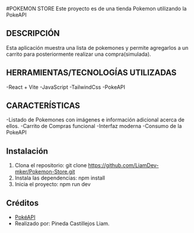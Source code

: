 #POKEMON STORE
Este proyecto es de una tienda Pokemon utilizando la PokeAPI

## DESCRIPCIÓN
Esta aplicación muestra una lista de pokemones y permite agregarlos a un carrito para posteriormente realizar una compra(simulada).
## HERRAMIENTAS/TECNOLOGÍAS UTILIZADAS
  -React + Vite
  -JavaScript
  -TailwindCss
  -PokeAPI
## CARACTERÍSTICAS
  -Listado de Pokemones con imágenes e información adicional acerca de ellos.
  -Carrito de Compras funcional
  -Interfaz moderna
  -Consumo de la PokeAPI

## Instalación
  1. Clona el repositorio:
      git clone https://github.com/LiamDev-mker/Pokemon-Store.git
  2. Instala las dependencias:
      npm install
  3. Inicia el proyecto: 
      npm run dev

      
  ## Créditos
- [PokéAPI](https://pokeapi.co/)
- Realizado por: Pineda Castillejos Liam.
